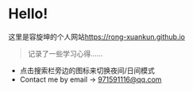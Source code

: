 # Hello!

这里是容旋坤的个人网站<https://rong-xuankun.github.io>

> 记录了一些学习心得......

* 点击搜索栏旁边的图标来切换夜间/日间模式
* Contact me by email -> 971591116@qq.com
